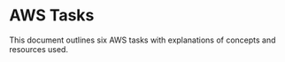 # AWS Tasks

This document outlines six AWS tasks with explanations of concepts and resources used.








